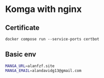 # Komga with nginx

## Certificate

```
docker compose run --service-ports certbot
```


## Basic env

```bash
MANGA_URL=alanfzf.site
MANGA_EMAIL=alandavidg13@gmail.com
```
